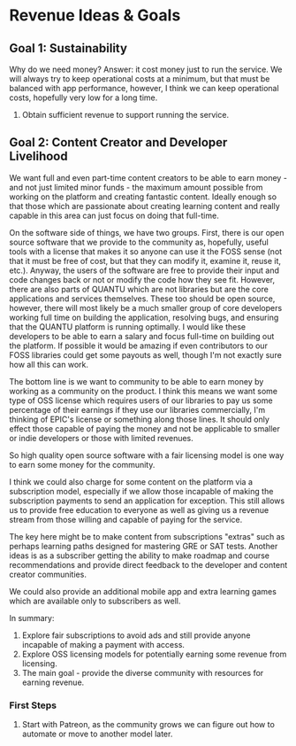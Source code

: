# Revenue Ideas & Goals

## Goal 1: Sustainability

Why do we need money? Answer: it cost money just to run the service.
We will always try to keep operational costs at a minimum, but that must be balanced with app performance, 
however, I think we can keep operational costs, hopefully very low for a long time.

1. Obtain sufficient revenue to support running the service.


## Goal 2: Content Creator and Developer Livelihood

We want full and even part-time content creators to be able to earn money - and not just limited minor funds - the maximum amount possible from working on the platform and creating fantastic content. Ideally enough so that those which are passionate about creating learning content and really capable in this area can just focus on doing that full-time.

On the software side of things, we have two groups. First, there is our open source software that we provide to the community as, hopefully, useful tools with a license that makes it so anyone can use it the FOSS sense (not that it must be free of cost, but that they can modify it, examine it, reuse it, etc.). Anyway, the users of the software are free to provide their input and code changes back or not or modify the code how they see fit. However, there are also parts of QUANTU which are not libraries but are the core applications and services themselves. These too should be open source, however, there will most likely be a much smaller group of core developers working full time on building the application, resolving bugs, and ensuring that the QUANTU platform is running optimally. I would like these developers to be able to earn a salary and focus full-time on building out the platform. If possible it would be amazing if even contributors to our FOSS libraries could get some payouts as well, though I'm not exactly sure how all this can work.

The bottom line is we want to community to be able to earn money by working as a community on the product. I think this means we want some type of OSS license which requires users of our libraries to pay us some percentage of their earnings if they use our libraries commercially, I'm thinking of EPIC's license or something along those lines. It should only effect those capable of paying the money and not be applicable to smaller or indie developers or those with limited revenues.

So high quality open source software with a fair licensing model is one way to earn some money for the community.

I think we could also charge for some content on the platform via a subscription model, especially if we allow those incapable of making the subscription payments to send an application for exception. This still allows us to provide free education to everyone as well as giving us a revenue stream from those willing and capable of paying for the service. 

The key here might be to make content from subscriptions "extras" such as perhaps learning paths designed for mastering GRE or SAT tests. Another ideas is as a subscriber getting the ability to make roadmap and course recommendations and provide direct feedback to the developer and content creator communities.

We could also provide an additional mobile app and extra learning games which are available only to subscribers as well.

In summary:

1. Explore fair subscriptions to avoid ads and still provide anyone incapable of making a payment with access.
2. Explore OSS licensing models for potentially earning some revenue from licensing.
3. The main goal - provide the diverse community with resources for earning revenue.

### First Steps

1. Start with Patreon, as the community grows we can figure out how to automate or move to another model later.

